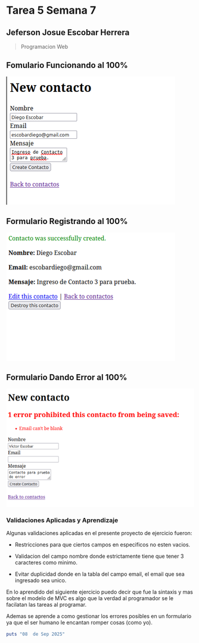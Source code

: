 # Tarea 5 Semana 7
## Jeferson Josue Escobar Herrera

> Programacion Web

## Fomulario Funcionando al 100%
![Evidenciauno](./evidencias_tareas/01_evidencia.png)

## Formulario Registrando al 100%
![Evidenciados](./evidencias_tareas/02_evidencia.png)

## Formulario Dando Error al 100%
![Evidenciatres](./evidencias_tareas/03_evidencia.png)

### Validaciones Aplicadas y Aprendizaje

Algunas validaciones aplicadas en el presente proyecto de ejercicio fueron:

* Restricciones para que ciertos campos en especificos no esten vacios.

* Validacion del campo nombre donde estrictamente tiene que tener 3 caracteres como minimo.

* Evitar duplicidad donde en la tabla del campo email, el email que sea ingresado sea unico.

En lo aprendido del siguiente ejercicio puedo decir que fue la sintaxis y mas sobre el modelo de MVC es algo que la verdad al programador se le facilatan las tareas al programar.

Ademas se aprende a como gestionar los errores posibles en un formulario ya que el ser humano le encantan romper cosas (como yo).

```ruby
puts "08  de Sep 2025"
```
